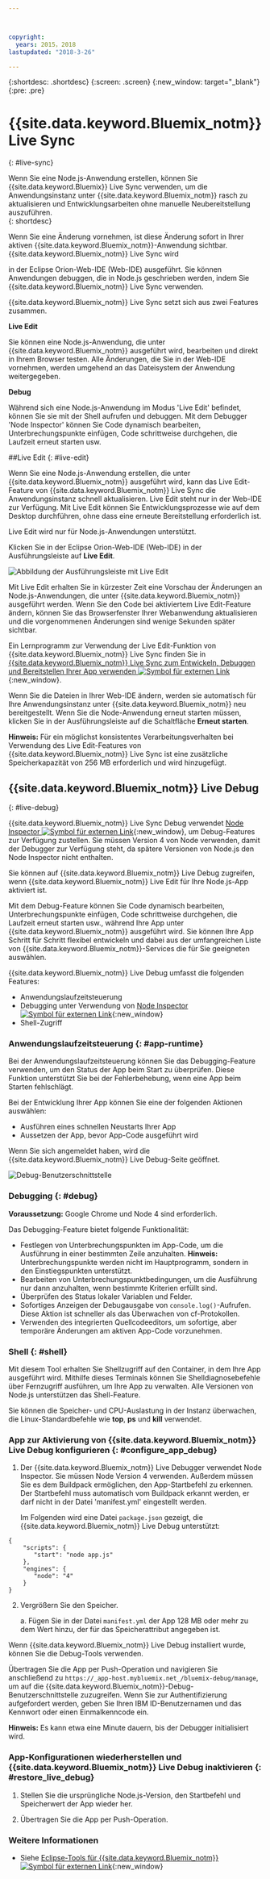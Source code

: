 ```yaml
---



copyright:
  years: 2015，2018
lastupdated: "2018-3-26"

---
```


{:shortdesc: .shortdesc}
{:screen: .screen}
{:new_window: target="_blank"}
{:pre: .pre}

# {{site.data.keyword.Bluemix_notm}} Live Sync
{: #live-sync}


Wenn Sie eine Node.js-Anwendung erstellen, können Sie {{site.data.keyword.Bluemix}} Live Sync verwenden, um die Anwendungsinstanz unter {{site.data.keyword.Bluemix_notm}} rasch zu aktualisieren und Entwicklungsarbeiten ohne manuelle Neubereitstellung auszuführen.   
{: shortdesc}

Wenn Sie eine Änderung vornehmen, ist diese Änderung sofort in Ihrer aktiven {{site.data.keyword.Bluemix_notm}}-Anwendung sichtbar. {{site.data.keyword.Bluemix_notm}} Live Sync wird
<!--from both the command line and -->
in der Eclipse Orion-Web-IDE (Web-IDE) ausgeführt. Sie können Anwendungen debuggen, die in Node.js geschrieben werden, indem Sie {{site.data.keyword.Bluemix_notm}} Live Sync verwenden.  

{{site.data.keyword.Bluemix_notm}} Live Sync setzt sich aus zwei Features zusammen.
<!--three -->

<!--
**Desktop Sync**  

You can synchronize any desktop directory tree with a cloud-based project workspace similar to the way Dropbox works. The Web IDE directly edits the same cloud-based workspace, so both stay in sync. Desktop Sync works for any kind of application. To use Desktop Sync, you need to download and install the BL command line interface.  
-->

**Live Edit**

Sie können eine Node.js-Anwendung, die unter {{site.data.keyword.Bluemix_notm}} ausgeführt wird, bearbeiten und direkt in Ihrem Browser testen. Alle Änderungen, die Sie in der Web-IDE vornehmen, werden umgehend an das Dateisystem der Anwendung weitergegeben.  

**Debug**  

Während sich eine Node.js-Anwendung im Modus 'Live Edit' befindet, können Sie sie mit der Shell aufrufen und debuggen. Mit dem Debugger 'Node Inspector' können Sie Code dynamisch bearbeiten, Unterbrechungspunkte einfügen, Code schrittweise durchgehen, die Laufzeit erneut starten usw.  


##Live Edit
{: #live-edit}

Wenn Sie eine Node.js-Anwendung erstellen, die unter {{site.data.keyword.Bluemix_notm}} ausgeführt wird, kann das Live Edit-Feature von {{site.data.keyword.Bluemix_notm}} Live Sync die Anwendungsinstanz schnell aktualisieren. Live Edit steht nur in der Web-IDE zur Verfügung. Mit Live Edit können Sie Entwicklungsprozesse wie auf dem Desktop durchführen, ohne dass eine erneute Bereitstellung erforderlich ist.

Live Edit wird nur für Node.js-Anwendungen unterstützt.

Klicken Sie in der Eclipse Orion-Web-IDE (Web-IDE) in der Ausführungsleiste auf **Live Edit**.

![Abbildung der Ausführungsleiste mit Live Edit](images/bluemix-live-sync-light.png)

Mit Live Edit erhalten Sie in kürzester Zeit eine Vorschau der Änderungen an Node.js-Anwendungen, die unter {{site.data.keyword.Bluemix_notm}} ausgeführt werden. Wenn Sie den Code bei aktiviertem Live Edit-Feature ändern, können Sie das Browserfenster Ihrer Webanwendung aktualisieren und die vorgenommenen Änderungen sind wenige Sekunden später sichtbar.

Ein Lernprogramm zur Verwendung der Live Edit-Funktion von {{site.data.keyword.Bluemix_notm}} Live Sync finden Sie in [{{site.data.keyword.Bluemix_notm}} Live Sync zum Entwickeln, Debuggen und Bereitstellen Ihrer App verwenden ![Symbol für externen Link](../../icons/launch-glyph.svg "Symbol für externen Link")](https://www.ibm.com/cloud/garage/tutorials/use-live-sync-to-develop-debug-and-deploy-your-app){:new_window}.

Wenn Sie die Dateien in Ihrer Web-IDE ändern, werden sie automatisch für Ihre Anwendungsinstanz unter {{site.data.keyword.Bluemix_notm}} neu bereitgestellt. Wenn Sie die Node-Anwendung erneut starten müssen, klicken Sie in der Ausführungsleiste auf die Schaltfläche **Erneut starten**.

**Hinweis:** Für ein möglichst konsistentes Verarbeitungsverhalten bei Verwendung des Live Edit-Features von {{site.data.keyword.Bluemix_notm}} Live Sync ist eine zusätzliche Speicherkapazität von 256 MB erforderlich und wird hinzugefügt.

## {{site.data.keyword.Bluemix_notm}} Live Debug
{: #live-debug}

{{site.data.keyword.Bluemix_notm}} Live Sync Debug verwendet [Node Inspector ![Symbol für externen Link](../../icons/launch-glyph.svg "Symbol für externen Link")](https://github.com/node-inspector/node-inspector){:new_window}, um Debug-Features zur Verfügung zustellen. Sie müssen Version 4 von Node verwenden, damit der Debugger zur Verfügung steht, da spätere Versionen von Node.js den Node Inspector nicht enthalten.

Sie können auf {{site.data.keyword.Bluemix_notm}} Live Debug zugreifen, wenn {{site.data.keyword.Bluemix_notm}} Live Edit für Ihre Node.js-App aktiviert ist.  

Mit dem Debug-Feature können Sie Code dynamisch bearbeiten, Unterbrechungspunkte einfügen, Code schrittweise durchgehen, die Laufzeit erneut starten usw., während Ihre App unter {{site.data.keyword.Bluemix_notm}} ausgeführt wird. Sie können Ihre App Schritt für Schritt flexibel entwickeln und dabei aus der umfangreichen Liste von {{site.data.keyword.Bluemix_notm}}-Services die für Sie geeigneten auswählen.

{{site.data.keyword.Bluemix_notm}} Live Debug umfasst die folgenden Features:

* Anwendungslaufzeitsteuerung
* Debugging unter Verwendung von [Node Inspector ![Symbol für externen Link](../../icons/launch-glyph.svg "Symbol für externen Link")](https://github.com/node-inspector/node-inspector){:new_window}
* Shell-Zugriff

### Anwendungslaufzeitsteuerung {: #app-runtime}

Bei der Anwendungslaufzeitsteuerung können Sie das Debugging-Feature verwenden, um den Status der App beim Start zu überprüfen. Diese Funktion unterstützt Sie bei der Fehlerbehebung, wenn eine App beim Starten fehlschlägt.

Bei der Entwicklung Ihrer App können Sie eine der folgenden Aktionen auswählen:

* Ausführen eines schnellen Neustarts Ihrer App
* Aussetzen der App, bevor App-Code ausgeführt wird

Wenn Sie sich angemeldet haben, wird die {{site.data.keyword.Bluemix_notm}} Live Debug-Seite geöffnet.

![Debug-Benutzerschnittstelle](images/live_sync_debug.png)


### Debugging {: #debug}

**Voraussetzung:** Google Chrome und Node 4 sind erforderlich. 

Das Debugging-Feature bietet folgende Funktionalität:  
* Festlegen von Unterbrechungspunkten im App-Code, um die Ausführung in einer bestimmten Zeile anzuhalten.
  **Hinweis:** Unterbrechungspunkte werden nicht im Hauptprogramm, sondern in den Einstiegspunkten unterstützt.
* Bearbeiten von Unterbrechungspunktbedingungen, um die Ausführung nur dann anzuhalten, wenn bestimmte Kriterien erfüllt sind.
* Überprüfen des Status lokaler Variablen und Felder.
* Sofortiges Anzeigen der Debugausgabe von `console.log()`-Aufrufen. Diese Aktion ist schneller als das Überwachen von cf-Protokollen.
* Verwenden des integrierten Quellcodeeditors, um sofortige, aber temporäre Änderungen am aktiven App-Code vorzunehmen.

### Shell {: #shell}

Mit diesem Tool erhalten Sie Shellzugriff auf den Container, in dem Ihre App ausgeführt wird. Mithilfe dieses Terminals können Sie Shelldiagnosebefehle über Fernzugriff ausführen, um Ihre App zu verwalten. Alle Versionen von Node.js unterstützen das Shell-Feature.

Sie können die Speicher- und CPU-Auslastung in der Instanz überwachen, die Linux-Standardbefehle wie **top**, **ps** und **kill** verwendet.

### App zur Aktivierung von {{site.data.keyword.Bluemix_notm}} Live Debug konfigurieren {: #configure_app_debug}

1. Der {{site.data.keyword.Bluemix_notm}} Live Debugger verwendet Node Inspector. Sie müssen Node Version 4 verwenden. Außerdem müssen Sie es dem Buildpack ermöglichen, den App-Startbefehl zu erkennen. Der Startbefehl muss automatisch vom Buildpack erkannt werden, er darf nicht in der Datei 'manifest.yml' eingestellt werden.

   Im Folgenden wird eine Datei `package.json` gezeigt, die {{site.data.keyword.Bluemix_notm}} Live Debug unterstützt:

  ```
  {
      "scripts": {
         "start": "node app.js"
      },
      "engines": {
         "node": "4"
      }
  }
  ```

2. Vergrößern Sie den Speicher.  

    a. Fügen Sie in der Datei `manifest.yml` der App 128 MB oder mehr zu dem Wert hinzu, der für das Speicherattribut angegeben ist.

Wenn {{site.data.keyword.Bluemix_notm}} Live Debug installiert wurde, können Sie die Debug-Tools verwenden.

Übertragen Sie die App per Push-Operation und navigieren Sie anschließend zu `https://_app-host.mybluemix.net_/bluemix-debug/manage`, um auf die {{site.data.keyword.Bluemix_notm}}-Debug-Benutzerschnittstelle zuzugreifen. Wenn Sie zur Authentifizierung aufgefordert werden, geben Sie Ihren IBM ID-Benutzernamen und das Kennwort oder einen Einmalkenncode ein.    

**Hinweis:** Es kann etwa eine Minute dauern, bis der Debugger initialisiert wird.

### App-Konfigurationen wiederherstellen und {{site.data.keyword.Bluemix_notm}} Live Debug inaktivieren {: #restore_live_debug}

1. Stellen Sie die ursprüngliche Node.js-Version, den Startbefehl und Speicherwert der App wieder her.

2. Übertragen Sie die App per Push-Operation.

### Weitere Informationen

* Siehe [Eclipse-Tools für {{site.data.keyword.Bluemix_notm}} ![Symbol für externen Link](../../icons/launch-glyph.svg "Symbol für externen Link")](https://www.bluemix.net/docs/manageapps/eclipsetools/eclipsetools.html){:new_window}

